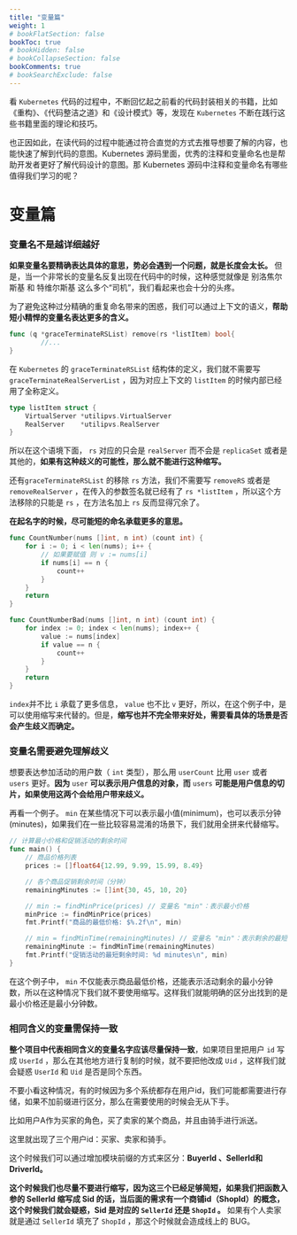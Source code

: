 ```yaml
---
title: "变量篇"
weight: 1
# bookFlatSection: false
bookToc: true
# bookHidden: false
# bookCollapseSection: false
bookComments: true
# bookSearchExclude: false
---
```

看 `Kubernetes` 代码的过程中，不断回忆起之前看的代码封装相关的书籍，比如 《重构》、《代码整洁之道》和《设计模式》等，发现在 `Kubernetes` 不断在践行这些书籍里面的理论和技巧。

也正因如此，在读代码的过程中能通过符合直觉的方式去推导想要了解的内容，也能快速了解到代码的意图。Kubernetes 源码里面，优秀的注释和变量命名也是帮助开发者更好了解代码设计的意图。那 Kubernetes 源码中注释和变量命名有哪些值得我们学习的呢？

# 变量篇

### 变量名不是越详细越好

**如果变量名要精确表达具体的意思，势必会遇到一个问题，就是长度会太长。** 但是，当一个非常长的变量名反复出现在代码中的时候，这种感觉就像是 别洛焦尔斯基 和 特维尔斯基 这么多个“司机”，我们看起来也会十分的头疼。

为了避免这种过分精确的重复命名带来的困惑，我们可以通过上下文的语义，**帮助短小精悍的变量名表达更多的含义。**

```go
func (q *graceTerminateRSList) remove(rs *listItem) bool{
		//...
}
```

在 `Kubernetes` 的  `graceTerminateRSList`  结构体的定义，我们就不需要写`graceTerminateRealServerList` ，因为对应上下文的 `listItem` 的时候内部已经用了全称定义。

```go
type listItem struct {
	VirtualServer *utilipvs.VirtualServer
	RealServer    *utilipvs.RealServer
}
```

所以在这个语境下面， `rs` 对应的只会是 `realServer` 而不会是 `replicaSet` 或者是其他的，**如果有这种歧义的可能性，那么就不能进行这种缩写。**

还有`graceTerminateRSList`  的移除 `rs` 方法，我们不需要写 `removeRS` 或者是 `removeRealServer` ，在传入的参数签名就已经有了 `rs *listItem` ，所以这个方法移除的只能是 `rs` ，在方法名加上 `rs` 反而显得冗余了。

**在起名字的时候，尽可能短的命名承载更多的意思。**

```go
func CountNumber(nums []int, n int) (count int) {
	for i := 0; i < len(nums); i++ {
		// 如果要赋值 则 v := nums[i]
		if nums[i] == n {
			count++
		}
	}
	return
}

func CountNumberBad(nums []int, n int) (count int) {
	for index := 0; index < len(nums); index++ {
		value := nums[index]
		if value == n {
			count++
		}
	}
	return
}

```



`index`并不比 `i` 承载了更多信息， `value` 也不比 `v` 更好，所以，在这个例子中，是可以使用缩写来代替的。但是，**缩写也并不完全带来好处，需要看具体的场景是否会产生歧义而确定。**

### 变量名需要避免理解歧义

想要表达参加活动的用户数（  `int` 类型），那么用 `userCount` 比用 `user` 或者 `users` 更好。**因为** `user` **可以表示用户信息的对象，而** `users` **可能是用户信息的切片，如果使用这两个会给用户带来歧义。**

再看一个例子。 `min` 在某些情况下可以表示最小值(minimum)，也可以表示分钟(minutes)，如果我们在一些比较容易混淆的场景下，我们就用全拼来代替缩写。

```go
// 计算最小价格和促销活动的剩余时间
func main() {
	// 商品价格列表
	prices := []float64{12.99, 9.99, 15.99, 8.49}

	// 各个商品促销剩余时间（分钟）
	remainingMinutes := []int{30, 45, 10, 20}

	// min := findMinPrice(prices) // 变量名 "min"：表示最小价格
	minPrice := findMinPrice(prices) 
	fmt.Printf("商品的最低价格: $%.2f\n", min)

	// min = findMinTime(remainingMinutes) // 变量名 "min"：表示剩余的最短时间
	remainingMinute := findMinTime(remainingMinutes) 
	fmt.Printf("促销活动的最短剩余时间: %d minutes\n", min)
}
```

在这个例子中， `min` 不仅能表示商品最低价格，还能表示活动剩余的最小分钟数，所以在这种情况下我们就不要使用缩写。这样我们就能明确的区分出找到的是最小价格还是最小分钟数。

### 相同含义的变量需保持一致

**整个项目中代表相同含义的变量名字应该尽量保持一致**，如果项目里把用户 `id` 写成 `UserId` ，那么在其他地方进行复制的时候，就不要把他改成 `Uid` ，这样我们就会疑惑 `UserId` 和 `Uid` 是否是同个东西。

不要小看这种情况，有的时候因为多个系统都存在用户id，我们可能都需要进行存储，如果不加前缀进行区分，那么在需要使用的时候会无从下手。

比如用户A作为买家的角色，买了卖家的某个商品，并且由骑手进行派送。

这里就出现了三个用户id：买家、卖家和骑手。

这个时候我们可以通过增加模块前缀的方式来区分：**BuyerId 、SellerId和DriverId。**

**这个时候我们也尽量不要进行缩写，因为这三个已经足够简短，如果我们把函数入参的 SellerId 缩写成 Sid 的话，当后面的需求有一个商铺id（ShopId）的概念，这个时候我们就会疑惑，Sid 是对应的 `SellerId` 还是 `ShopId` 。** 如果有个人卖家就是通过 `SellerId` 填充了 `ShopId` ，那这个时候就会造成线上的 BUG。
